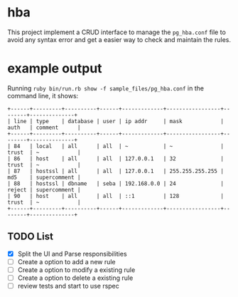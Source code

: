 # hba

This project implement a CRUD interface to manage the `pg_hba.conf` file to avoid any syntax error and get a easier way to check and maintain the rules.

# example output

Running `ruby bin/run.rb show -f sample_files/pg_hba.conf` in the command line, it shows:

```
+------+---------+----------+------+-------------+-----------------+--------+--------------+
| line | type    | database | user | ip addr     | mask            | auth   | comment      |
+------+---------+----------+------+-------------+-----------------+--------+--------------+
| 84   | local   | all      | all  | ~           | ~               | trust  | ~            |
| 86   | host    | all      | all  | 127.0.0.1   | 32              | trust  | ~            |
| 87   | hostssl | all      | all  | 127.0.0.1   | 255.255.255.255 | md5    | supercomment |
| 88   | hostssl | dbname   | seba | 192.168.0.0 | 24              | reject | supercomment |
| 90   | host    | all      | all  | ::1         | 128             | trust  | ~            |
+------+---------+----------+------+-------------+-----------------+--------+--------------+
```

## TODO List

 - [x] Split the UI and Parse responsibilities
 - [ ] Create a option to add a new rule
 - [ ] Create a option to modify a existing rule
 - [ ] Create a option to delete a existing rule
 - [ ] review tests and start to use rspec